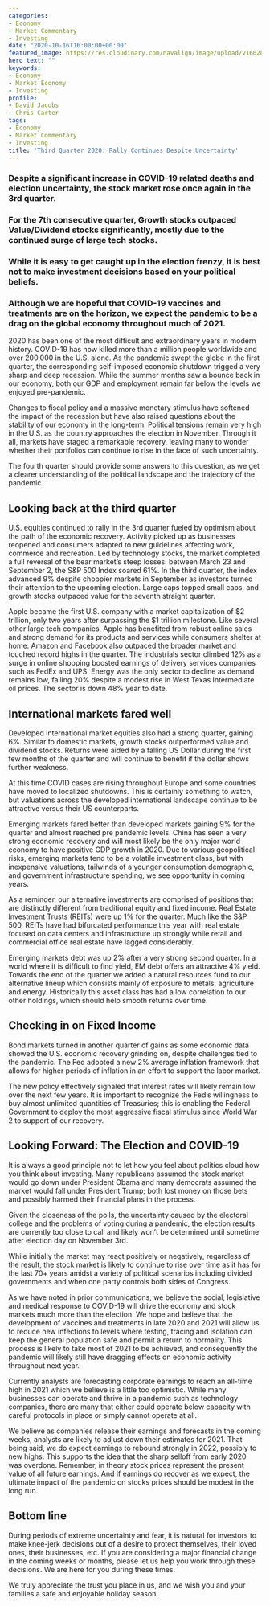 ```yaml
---
categories:
- Economy
- Market Commentary
- Investing
date: "2020-10-16T16:00:00+00:00"
featured_image: https://res.cloudinary.com/navalign/image/upload/v1602886368/Globe_w_Mask_qgnteu.jpg
hero_text: ""
keywords:
- Economy
- Market Economy
- Investing
profile:
- David Jacobs
- Chris Carter
tags:
- Economy
- Market Commentary
- Investing
title: 'Third Quarter 2020: Rally Continues Despite Uncertainty'
---
```

### Despite a significant increase in COVID-19 related deaths and election uncertainty, the stock market rose once again in the 3rd quarter.

### For the 7th consecutive quarter, Growth stocks outpaced Value/Dividend stocks significantly, mostly due to the continued surge of large tech stocks.

### While it is easy to get caught up in the election frenzy, it is best not to make investment decisions based on your political beliefs.

### Although we are hopeful that COVID-19 vaccines and treatments are on the horizon, we expect the pandemic to be a drag on the global economy throughout much of 2021.

2020 has been one of the most difficult and extraordinary years in modern history. COVID-19 has now killed more than a million people worldwide and over 200,000 in the U.S. alone. As the pandemic swept the globe in the first quarter, the corresponding self-imposed economic shutdown trigged a very sharp and deep recession. While the summer months saw a bounce back in our economy, both our GDP and employment remain far below the levels we enjoyed pre-pandemic.

Changes to fiscal policy and a massive monetary stimulus have softened the impact of the recession but have also raised questions about the stability of our economy in the long-term. Political tensions remain very high in the U.S. as the country approaches the election in November. Through it all, markets have staged a remarkable recovery, leaving many to wonder whether their portfolios can continue to rise in the face of such uncertainty.

The fourth quarter should provide some answers to this question, as we get a clearer understanding of the political landscape and the trajectory of the pandemic.

## Looking back at the third quarter

U.S. equities continued to rally in the 3rd quarter fueled by optimism about the path of the economic recovery. Activity picked up as businesses reopened and consumers adapted to new guidelines affecting work, commerce and recreation. Led by technology stocks, the market completed a full reversal of the bear market’s steep losses: between March 23 and September 2, the S&P 500 Index soared 61%. In the third quarter, the index advanced 9% despite choppier markets in September as investors turned their attention to the upcoming election. Large caps topped small caps, and growth stocks outpaced value for the seventh straight quarter.

Apple became the first U.S. company with a market capitalization of $2 trillion, only two years after surpassing the $1 trillion milestone. Like several other large tech companies, Apple has benefited from robust online sales and strong demand for its products and services while consumers shelter at home. Amazon and Facebook also outpaced the broader market and touched record highs in the quarter. The industrials sector climbed 12% as a surge in online shopping boosted earnings of delivery services companies such as FedEx and UPS. Energy was the only sector to decline as demand remains low, falling 20% despite a modest rise in West Texas Intermediate oil prices. The sector is down 48% year to date.

## International markets fared well

Developed international market equities also had a strong quarter, gaining 6%. Similar to domestic markets, growth stocks outperformed value and dividend stocks. Returns were aided by a falling US Dollar during the first few months of the quarter and will continue to benefit if the dollar shows further weakness.

At this time COVID cases are rising throughout Europe and some countries have moved to localized shutdowns. This is certainly something to watch, but valuations across the developed international landscape continue to be attractive versus their US counterparts.

Emerging markets fared better than developed markets gaining 9% for the quarter and almost reached pre pandemic levels. China has seen a very strong economic recovery and will most likely be the only major world economy to have positive GDP growth in 2020. Due to various geopolitical risks, emerging markets tend to be a volatile investment class, but with inexpensive valuations, tailwinds of a younger consumption demographic, and government infrastructure spending, we see opportunity in coming years.

As a reminder, our alternative investments are comprised of positions that are distinctly different from traditional equity and fixed income. Real Estate Investment Trusts (REITs) were up 1% for the quarter. Much like the S&P 500, REITs have had bifurcated performance this year with real estate focused on data centers and infrastructure up strongly while retail and commercial office real estate have lagged considerably.

Emerging markets debt was up 2% after a very strong second quarter. In a world where it is difficult to find yield, EM debt offers an attractive 4% yield. Towards the end of the quarter we added a natural resources fund to our alternative lineup which consists mainly of exposure to metals, agriculture and energy. Historically this asset class has had a low correlation to our other holdings, which should help smooth returns over time.

## Checking in on Fixed Income

Bond markets turned in another quarter of gains as some economic data showed the U.S. economic recovery grinding on, despite challenges tied to the pandemic. The Fed adopted a new 2% average inflation framework that allows for higher periods of inflation in an effort to support the labor market.

The new policy effectively signaled that interest rates will likely remain low over the next few years. It is important to recognize the Fed’s willingness to buy almost unlimited quantities of Treasuries; this is enabling the Federal Government to deploy the most aggressive fiscal stimulus since World War 2 to support of our recovery.

## Looking Forward: The Election and COVID-19

It is always a good principle not to let how you feel about politics cloud how you think about investing. Many republicans assumed the stock market would go down under President Obama and many democrats assumed the market would fall under President Trump; both lost money on those bets and possibly harmed their financial plans in the process.

Given the closeness of the polls, the uncertainty caused by the electoral college and the problems of voting during a pandemic, the election results are currently too close to call and likely won’t be determined until sometime after election day on November 3rd.

While initially the market may react positively or negatively, regardless of the result, the stock market is likely to continue to rise over time as it has for the last 70+ years amidst a variety of political scenarios including divided governments and when one party controls both sides of Congress.

As we have noted in prior communications, we believe the social, legislative and medical response to COVID-19 will drive the economy and stock markets much more than the election. We hope and believe that the development of vaccines and treatments in late 2020 and 2021 will allow us to reduce new infections to levels where testing, tracing and isolation can keep the general population safe and permit a return to normality. This process is likely to take most of 2021 to be achieved, and consequently the pandemic will likely still have dragging effects on economic activity throughout next year.

Currently analysts are forecasting corporate earnings to reach an all-time high in 2021 which we believe is a little too optimistic. While many businesses can operate and thrive in a pandemic such as technology companies, there are many that either could operate below capacity with careful protocols in place or simply cannot operate at all.

We believe as companies release their earnings and forecasts in the coming weeks, analysts are likely to adjust down their estimates for 2021. That being said, we do expect earnings to rebound strongly in 2022, possibly to new highs. This supports the idea that the sharp selloff from early 2020 was overdone. Remember, in theory stock prices represent the present value of all future earnings. And if earnings do recover as we expect, the ultimate impact of the pandemic on stocks prices should be modest in the long run.

## Bottom line

During periods of extreme uncertainty and fear, it is natural for investors to make knee-jerk decisions out of a desire to protect themselves, their loved ones, their businesses, etc. If you are considering a major financial change in the coming weeks or months, please let us help you work through these decisions. We are here for you during these times.

We truly appreciate the trust you place in us, and we wish you and your families a safe and enjoyable holiday season.